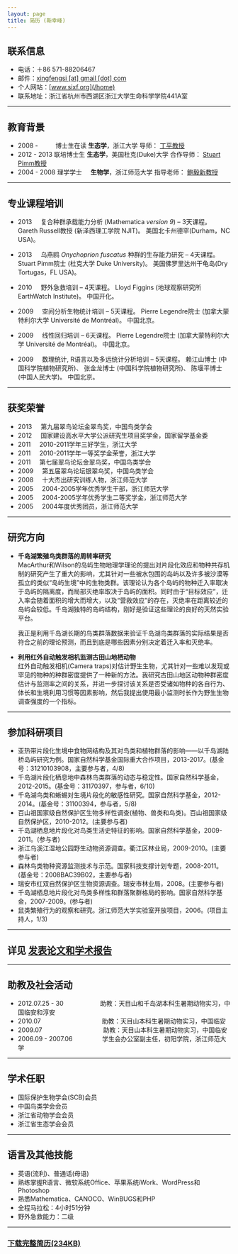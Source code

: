 ```yaml
---
layout: page
title: 简历 (斯幸峰)
---
```



## 联系信息


- 电话：＋86 571-88206467 
- 邮件：[xingfengsi \[at\]
gmail \[dot\] com](mailto:xingfengsi@gmail.com) 
- 个人网站：[www.sixf.org](/home)
- 联系地址：浙江省杭州市西湖区浙江大学生命科学学院441A室

-------

## 教育背景 


-   2008 -     	      博士生在读	**生态学**，浙江大学	导师： [丁平教授](http://mypage.zju.edu.cn/personnelCard/pingding)
-   2012 - 2013	联培博士生	**生态学**，美国杜克(Duke)大学	合作导师： [Stuart Pimm教授](http://fds.duke.edu/db/Nicholas/esp/faculty/spimm)
-   2004 - 2008	理学学士     **生物学**，浙江师范大学	指导老师： [鲍毅新教授](http://ecology.zjnu.edu.cn/sts/baoyx/baoyxjiaoshigerenjianjie.htm)

------------

## 专业课程培训


-   2013     复合种群承载能力分析 (Mathematica *version 9*) – 3天课程。 Gareth
    Russell教授 (新泽西理工学院 NJIT)。 美国北卡州德罕(Durham，NC USA)。
    
-   2013     乌燕鸥 *Onychoprion fuscatus* 种群的生存能力研究 – 4天课程。 Stuart
    Pimm院士 (杜克大学 Duke University)。 美国佛罗里达州干龟岛(Dry
    Tortugas，FL USA)。 
-   2010     野外急救培训 – 4天课程。 Lloyd Figgins (地球观察研究所
    EarthWatch Institute)。 中国开化。 
-   2009     空间分析生物统计培训 – 5天课程。 Pierre Legendre院士 (加拿大蒙特利尔大学
    Université de Montréal)。 中国北京。 
-   2009     线性回归培训 – 6天课程。 Pierre Legendre院士 (加拿大蒙特利尔大学
    Université de Montréal)。 中国北京。 
-   2009     数理统计, R语言以及多远统计分析培训 – 5天课程。 赖江山博士
    (中国科学院植物研究所)、 张金龙博士 (中国科学院植物研究所)、
    陈堰平博士 (中国人民大学)。 中国北京。 

--------

## 获奖荣誉


-   2013     第九届翠鸟论坛金翠鸟奖，中国鸟类学会
-   2012     国家建设高水平大学公派研究生项目奖学金，国家留学基金委
-   2011     2010-2011学年三好学生，浙江大学
-   2011     2010-2011学年一等奖学金荣誉，浙江大学
-   2011     第七届翠鸟论坛金翠鸟奖，中国鸟类学会
-   2009     第五届翠鸟论坛银翠鸟奖，中国鸟类学会
-   2008     十大杰出研究训练人物，浙江师范大学
-   2005     2004-2005学年优秀学生干部，浙江师范大学
-   2005     2004-2005学年优秀学生二等奖学金，浙江师范大学
-   2005     2004年度优秀团员，浙江师范大学

--------

## 研究方向


- **千岛湖繁殖鸟类群落的周转率研究**  
MacArthur和Wilson的岛屿生物地理学理论的提出对片段化效应和物种共存机制的研究产生了重大的影响，尤其针对一些被水包围的岛屿以及许多被沙漠等孤立的类似“岛屿生境”中的生物类群。该理论认为各个岛屿的物种迁入率取决于岛屿的隔离度，而局部灭绝率取决于岛屿的面积。同时由于“目标效应”，迁入率会随着面积的增大而增大，以及“营救效应”的存在，灭绝率在距离较近的岛屿会较低。千岛湖独特的岛屿结构，刚好是验证这些理论的良好的天然实验平台。

	我正是利用千岛湖长期的鸟类群落数据来验证千岛湖鸟类群落的实际结果是否符合之前的理论预测，而且到底是哪些因素分别决定着迁入率和灭绝率。

- **利用红外自动触发相机监测古田山地栖动物**  
红外自动触发相机(Camera traps)对估计野生生物，尤其针对一些难以发现或罕见的物种的种群密度提供了一种新的方法。我研究古田山地区动物种群密度估计与监测率之间的关系，并进一步探讨该关系是否受诸如物种的各自行为、体长和生境利用习惯等因素影响，然后我提出使用最小监测时长作为野生生物调查强度的一个指标。

------------

## 参加科研项目


-   亚热带片段化生境中食物网结构及其对鸟类和植物群落的影响——以千岛湖陆桥岛屿研究为例。国家自然科学基金国际重大合作项目，2013-2017。(基金号：31210103908，主要参与者，4/8)
-   千岛湖片段化栖息地中森林鸟类群落的动态与稳定性。国家自然科学基金，2012-2015。(基金号：31170397，参与者，6/10)
-   千岛湖鸟类和蜥蜴对生境片段化的敏感性研究。国家自然科学基金，2012-2014。(基金号：31100394，参与者，5/8)
-   百山祖国家级自然保护区生物多样性调查(植物、兽类和鸟类)。百山祖国家级自然保护区，2010-2012。(主要参与者)
-   千岛湖栖息地片段化对鸟类生活史特征的影响。国家自然科学基金，2009-2011。(参与者)
-   浙江乌溪江湿地公园野生动物资源调查。衢江区林业局，2009-2010。(主要参与者)
-   森林鸟类物种资源监测技术与示范。国家科技支撑计划专题，2008-2011。(基金号：2008BAC39B02，主要参与者)
-   瑞安市红双自然保护区生物资源调查。瑞安市林业局，2008。(主要参与者)
-   千岛湖栖息地片段化对鸟类多样性和群落聚群格局的影响。国家自然科学基金，2007-2009。(参与者)
-   鼠类繁殖行为的观察和研究。浙江师范大学实验室开放项目，2006。(项目主持人，1/3)

-----

## 详见 [发表论文和学术报告](/cn/publication/ "论文报告")
    
--------------

## 助教及社会活动


-   2012.07.25 - 30                    
助教：天目山和千岛湖本科生暑期动物实习，中国临安和淳安
-   2010.07                                  
助教：天目山本科生暑期动物实习，中国临安
-   2009.07                                  
助教：天目山本科生暑期动物实习，中国临安
-   2006.09 - 2007.06                
学生会办公室副主任，初阳学院，浙江师范大学

--------

## 学术任职


-   国际保护生物学会(SCB)会员
-   中国鸟类学会会员
-   浙江省动物学会会员
-   浙江省生态学会会员

--------------

## 语言及其他技能


-   英语(流利)、普通话(母语)
-   熟练掌握R语言、微软系统Office、苹果系统iWork、WordPress和Photoshop
-   熟悉Mathematica、CANOCO、WinBUGS和PHP
-   全程马拉松：4小时51分钟
-   野外急救能力：二级

---

### [下载完整简历(234KB)](http://sixf.org/files/others/cv_zh.pdf "下载完整简历")
